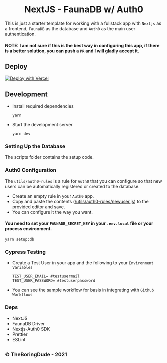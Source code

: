 <h1 style="text-align:center;">
NextJS - FaunaDB w/ Auth0
</h1>

This is just a starter template for working with a fullstack app with `Nextjs` as a frontend, `FaunaDB` as the database and `Auth0` as the main user authentication.

#### NOTE: I am not sure if this is the best way in configuring this app, if there is a better solution, you can push a `PR` and I will gladly accept it.

## Deploy

[![Deploy with Vercel](https://vercel.com/button)](https://vercel.com/new/git/external?repository-url=https%3A%2F%2Fgithub.com%2FTheBoringDude%2Fnextjs-fauna-auth0.git&env=AUTH0_SECRET,AUTH0_BASE_URL,AUTH0_ISSUER_BASE_URL,AUTH0_CLIENT_ID,AUTH0_CLIENT_SECRET,FAUNADB_SECRET_KEY)

## Development

- Install required dependencies

  ```
  yarn
  ```

- Start the development server

  ```
  yarn dev
  ```

### Setting Up the Database

The scripts folder contains the setup code.

### Auth0 Configuration

The `utils/auth0-rules` is a rule for `Auth0` that you can configure so that new users can be automatically registered or created to the database.

- Create an empty rule in your `Auth0` app.
- Copy and paste the contents ([/utils/auth0-rules/newuser.js](./utils/auth0-rules/newuser.js)) to the provided editor and save.
- You can configure it the way you want.

#### You need to set your `FAUNADB_SECRET_KEY` in your `.env.local` file or your process environment.

```
yarn setup:db
```

### Cypress Testing

- Create a Test User in your app and the following to your `Environment Variables`

  ```
  TEST_USER_EMAIL= #testusermail
  TEST_USER_PASSWORD= #testuserpassword
  ```

- You can see the sample workflow for basis in integrating with `Github Workflows`

### Deps

- NextJS
- FaunaDB Driver
- Nextjs-Auth0 SDK
- Prettier
- ESLint

##

### &copy; TheBoringDude - 2021
